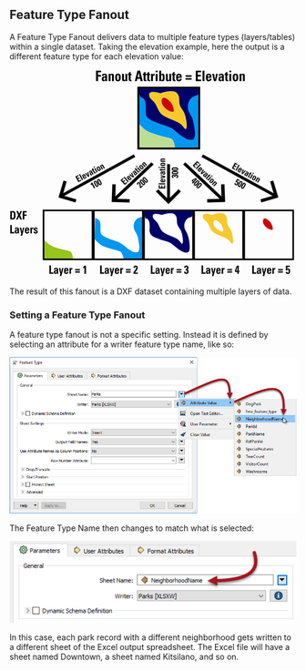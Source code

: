 ## Feature Type Fanout ##

A Feature Type Fanout delivers data to multiple feature types (layers/tables) within a single dataset. Taking the elevation example, here the output is a different feature type for each elevation value:

![](./Images/Img3.013.FeatureTypeFanoutDiagram.png)

The result of this fanout is a DXF dataset containing multiple layers of data.


### Setting a Feature Type Fanout ###

A feature type fanout is not a specific setting. Instead it is defined by selecting an attribute for a writer feature type name, like so:

![](./Images/Img3.014.SettingFeatureTypeFanout.png)

The Feature Type Name then changes to match what is selected:

![](./Images/Img3.015.FeatureTypeFanoutFTName.png)

In this case, each park record with a different neighborhood gets written to a different sheet of the Excel output spreadsheet. The Excel file will have a sheet named Downtown, a sheet named Kitsilano, and so on.
